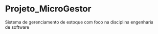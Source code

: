 # Projeto_MicroGestor
Sistema de gerenciamento de estoque com foco na disciplina engenharia de software
